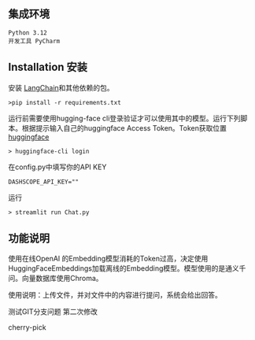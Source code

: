 
## 集成环境
    Python 3.12     
    开发工具 PyCharm
## Installation 安装
安装 [LangChain](https://github.com/hwchase17/langchain)和其他依赖的包。
```
>pip install -r requirements.txt
```
运行前需要使用hugging-face cli登录验证才可以使用其中的模型。运行下列脚本。根据提示输入自己的huggingface Access Token。Token获取位置[huggingface](https://huggingface.co/settings/tokens)
```
> huggingface-cli login
```
在config.py中填写你的API KEY
```
DASHSCOPE_API_KEY=""
```
运行
```
> streamlit run Chat.py
```
## 功能说明
使用在线OpenAI 的Embedding模型消耗的Token过高，决定使用HuggingFaceEmbeddings加载离线的Embedding模型。模型使用的是通义千问。向量数据库使用Chroma。

使用说明：上传文件，并对文件中的内容进行提问，系统会给出回答。


测试GIT分支问题  第二次修改

cherry-pick 